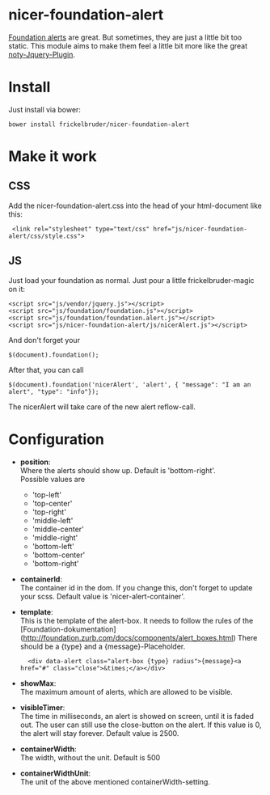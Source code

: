 # nicer-foundation-alert

[Foundation alerts](http://foundation.zurb.com/docs/components/alert_boxes.html) are great. But sometimes, they are just a little bit too static.
 This module aims to make them feel a little bit more like the great [noty-Jquery-Plugin](https://github.com/needim/noty).
 
# Install

Just install via bower:

    bower install frickelbruder/nicer-foundation-alert
 
# Make it work

## CSS
Add the nicer-foundation-alert.css into the head of your html-document like this:

     <link rel="stylesheet" type="text/css" href="js/nicer-foundation-alert/css/style.css">
 
## JS 
Just load your foundation as normal. Just pour a little frickelbruder-magic on it:

    <script src="js/vendor/jquery.js"></script>
    <script src="js/foundation/foundation.js"></script>
    <script src="js/foundation/foundation.alert.js"></script>
    <script src="js/nicer-foundation-alert/js/nicerAlert.js"></script>
    
And don't forget your  

    $(document).foundation();
    
After that, you can call

    $(document).foundation('nicerAlert', 'alert', { "message": "I am an alert", "type": "info"});
    
The nicerAlert will take care of the new alert reflow-call.
    
# Configuration

- **position**:  
 Where the alerts should show up. Default is 'bottom-right'.  
    Possible values are 
    - 'top-left' 
    - 'top-center' 
    - 'top-right' 
    - 'middle-left' 
    - 'middle-center' 
    - 'middle-right' 
    - 'bottom-left' 
    - 'bottom-center' 
    - 'bottom-right'
    
- **containerId**:   
The container id in the dom. If you change this, don't forget to update your scss. Default value is 'nicer-alert-container'.

- **template**:  
This is the template of the alert-box. It needs to follow the rules of the [Foundation-dokumentation] (http://foundation.zurb.com/docs/components/alert_boxes.html)
  There should be a {type} and a {message}-Placeholder.
     
        <div data-alert class="alert-box {type} radius">{message}<a href="#" class="close">&times;</a></div>
    
- **showMax**:  
The maximum amount of alerts, which are allowed to be visible.

- **visibleTimer**:  
The time in milliseconds, an alert is showed on screen, until it is faded out. The user can still use the close-button on the alert.
 If this value is 0, the alert will stay forever. Default value is 2500.

- **containerWidth**:  
The width, without the unit. Default is 500

- **containerWidthUnit**:  
The unit of the above mentioned containerWidth-setting.
 
